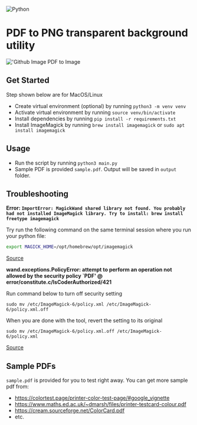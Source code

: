 ![Python](https://img.shields.io/badge/python-3670A0?style=for-the-badge&logo=python&logoColor=ffdd54)

# PDF to PNG transparent background utility

!['Github Image PDF to Image](https://github.com/iqfareez/pdf_to_image/assets/60868965/2de42a2f-5c8f-4905-83dd-319a969e7c5f)


## Get Started

Step shown below are for MacOS/Linux

- Create virtual environment (optional) by running `python3 -m venv venv`
- Activate virtual environment by running `source venv/bin/activate`
- Install dependencies by running `pip install -r requirements.txt`
- Install ImageMagick by running `brew install imagemagick` or `sudo apt install imagemagick`

## Usage

- Run the script by running `python3 main.py`
- Sample PDF is provided `sample.pdf`. Output will be saved in `output` folder.


## Troubleshooting


**Error: `ImportError: MagickWand shared library not found. You probably had not installed ImageMagick library. Try to install: brew install freetype imagemagick`**

Try run the following command on the same terminal session where you run your python file: 

```zsh
export MAGICK_HOME=/opt/homebrew/opt/imagemagick
``` 
[Source](https://gist.github.com/dongyuwei/3668fcc69f557dd32c46?permalink_comment_id=4484086#gistcomment-4484086)

**wand.exceptions.PolicyError: attempt to perform an operation not allowed by the security policy `PDF' @ error/constitute.c/IsCoderAuthorized/421**

Run command below to turn off security setting

```
sudo mv /etc/ImageMagick-6/policy.xml /etc/ImageMagick-6/policy.xml.off
```

When you are done with the tool, revert the setting to its original

```
sudo mv /etc/ImageMagick-6/policy.xml.off /etc/ImageMagick-6/policy.xml
```

[Source](https://stackoverflow.com/a/57721936/13617136)



## Sample PDFs

`sample.pdf` is provided for you to test right away. You can get more sample pdf from:
- https://colortest.page/printer-color-test-page/#google_vignette
- https://www.maths.ed.ac.uk/~dmarsh/files/printer-testcard-colour.pdf
- https://cream.sourceforge.net/ColorCard.pdf
- etc.

